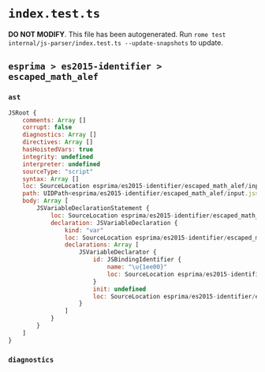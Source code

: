 # `index.test.ts`

**DO NOT MODIFY**. This file has been autogenerated. Run `rome test internal/js-parser/index.test.ts --update-snapshots` to update.

## `esprima > es2015-identifier > escaped_math_alef`

### `ast`

```javascript
JSRoot {
	comments: Array []
	corrupt: false
	diagnostics: Array []
	directives: Array []
	hasHoistedVars: true
	integrity: undefined
	interpreter: undefined
	sourceType: "script"
	syntax: Array []
	loc: SourceLocation esprima/es2015-identifier/escaped_math_alef/input.js 1:0-2:0
	path: UIDPath<esprima/es2015-identifier/escaped_math_alef/input.js>
	body: Array [
		JSVariableDeclarationStatement {
			loc: SourceLocation esprima/es2015-identifier/escaped_math_alef/input.js 1:0-1:13
			declaration: JSVariableDeclaration {
				kind: "var"
				loc: SourceLocation esprima/es2015-identifier/escaped_math_alef/input.js 1:0-1:13
				declarations: Array [
					JSVariableDeclarator {
						id: JSBindingIdentifier {
							name: "\u{1ee00}"
							loc: SourceLocation esprima/es2015-identifier/escaped_math_alef/input.js 1:4-1:13 (\u{1ee00})
						}
						init: undefined
						loc: SourceLocation esprima/es2015-identifier/escaped_math_alef/input.js 1:4-1:13
					}
				]
			}
		}
	]
}
```

### `diagnostics`

```

```
